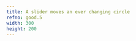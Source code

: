 ```yaml
---
title: A slider moves an ever changing circle
refno: good.5
width: 300
height: 200
---
```


<script>
var theta = 0;
function setup() {
  canvas = createCanvas(300, 200);
  aSlider = createSlider(-100,100,0,1)
  aSlider.position(10,10)
}

function draw() {
  background(200);
  yOffset = aSlider.value()
  ellipse(width/2,height/2-yOffset,50*sin(theta))
  theta+=.01
}
</script>
